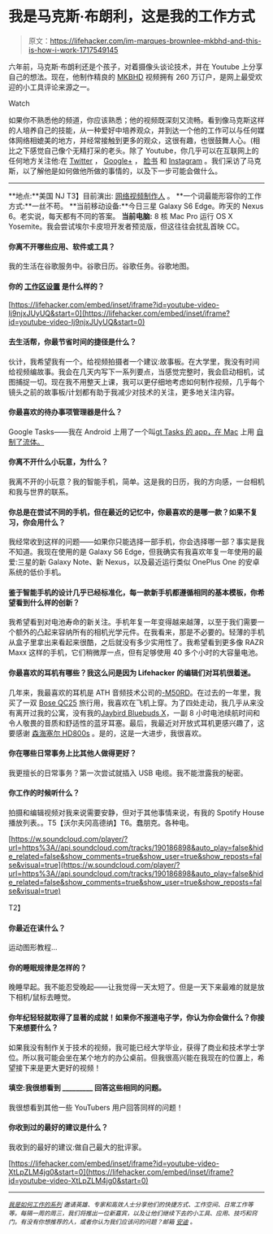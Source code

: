 # 我是马克斯·布朗利，这是我的工作方式

> 原文：<https://lifehacker.com/im-marques-brownlee-mkbhd-and-this-is-how-i-work-1717549145>

六年前，马克斯·布朗利还是个孩子，对着摄像头谈论技术，并在 Youtube 上分享自己的想法。现在，他制作精良的 [MKBHD](https://www.youtube.com/mkbhd) 视频拥有 260 万订户，是网上最受欢迎的小工具评论来源之一。

Watch

如果你不熟悉他的频道，你应该熟悉；他的视频既深刻又流畅。看到像马克斯这样的人培养自己的技能，从一种爱好中培养观众，并到达一个他的工作可以与任何媒体网络相媲美的地方，并经常接触到更多的观众，这很有趣，也很鼓舞人心。(相比之下感觉自己像个无精打采的老头。除了 Youtube，你几乎可以在互联网上的任何地方关注他:在 [Twitter](http://twitter.com/MKBHD) ， [Google+](https://plus.google.com/+MarquesBrownlee) ， [脸书](https://www.facebook.com/MKBHD/) 和 [Instagram](https://instagram.com/MKBHD/) 。我们采访了马克斯，以了解他是如何做他所做的事情的，以及下一步可能会做什么。

* * *

**地点:**美国 NJ
T3】目前演出: [网络视频制作人](https://www.youtube.com/mkbhd) 。
**一个词最能形容你的工作方式:**一丝不苟。
**当前移动设备:**今日三星 Galaxy S6 Edge。昨天的 Nexus 6。老实说，每天都有不同的答案。
**当前电脑:** 8 核 Mac Pro 运行 OS X Yosemite。我会尝试埃尔卡皮坦开发者预览版，但这往往会扰乱首映 CC。

#### 你离不开哪些应用、软件或工具？

我的生活在谷歌服务中。谷歌日历。谷歌任务。谷歌地图。

#### 你的 [工作区设置](http://lifehacker.com/mkbhds-dual-4k-video-production-workstation-1687760629) 是什么样的？

 [https://lifehacker.com/embed/inset/iframe?id=youtube-video-Ij9njxJUyUQ&start=0](https://lifehacker.com/embed/inset/iframe?id=youtube-video-Ij9njxJUyUQ&start=0) 

#### 去生活帮，你最节省时间的捷径是什么？

伙计，我希望我有一个。给视频拍摄者一个建议:故事板。在大学里，我没有时间给视频编故事。我会在几天内写下一系列要点，当感觉完整时，我会启动相机，试图捕捉一切。现在我不用整天上课，我可以更仔细地考虑如何制作视频，几乎每个镜头之前的故事板/计划都有助于我减少对技术的关注，更多地关注内容。

#### 你最喜欢的待办事项管理器是什么？

Google Tasks——我在 Android 上用了一个叫[gt Tasks 的 app，在 Mac](https://play.google.com/store/apps/details?id=org.dayup.gtask&hl=en) 上用 [自制了流体。](http://fluidapp.com/)

#### 你离不开什么小玩意，为什么？

我离不开的小玩意？我的智能手机，简单。这是我的日历，我的方向感，一台相机和我与世界的联系。

#### 你总是在尝试不同的手机，但在最近的记忆中，你最喜欢的是哪一款？如果不复习，你会用什么？

我经常收到这样的问题——如果你只能选择一部手机，你会选择哪一部？事实是我不知道。我现在使用的是 Galaxy S6 Edge，但我确实有我喜欢年复一年使用的最爱:三星的新 Galaxy Note、新 Nexus，以及最近运行类似 OnePlus One 的安卓系统的低价手机。

#### 鉴于智能手机的设计几乎已经标准化，每一款新手机都遵循相同的基本模板，你希望看到什么样的创新？

我希望看到对电池寿命的新关注。手机年复一年变得越来越薄，以至于我们需要一个额外的凸起来容纳所有的相机光学元件。在我看来，那是不必要的。轻薄的手机从盒子里拿出来看起来很酷，之后就没有多少实用性了。我希望看到更多像 RAZR Maxx 这样的手机，它们稍微厚一点，但有足够使用 40 多个小时的大容量电池。

#### 你最喜欢的耳机有哪些？我这么问是因为 Lifehacker 的编辑们对耳机很着迷。

几年来，我最喜欢的耳机是 ATH 音频技术公司的[-M50RD](http://www.audio-technica.com/cms/headphones/ba996966ebf20251/)。在过去的一年里，我买了一双 [Bose QC25](http://www.bose.com/controller?url=/shop_online/headphones/noise_cancelling_headphones/quietcomfort_25/index.jsp) 旅行用，我喜欢在飞机上穿。为了四处走动，我几乎从来没有离开过我的公寓，没有我的[Jaybird Bluebuds X](http://www.jaybirdsport.com/bluebuds-x-bluetooth-headphones/)，一副 8 小时电池续航时间和令人敬畏的音质和舒适性的蓝牙耳塞。最后，我最近对开放式耳机更感兴趣了，这要感谢 [森海塞尔 HD800s](http://en-us.sennheiser.com/dynamic-headphones-high-end-around-ear-hd-800) 。是的，这是一大进步，我很喜欢。

#### 你在哪些日常事务上比其他人做得更好？

我更擅长的日常事务？第一次尝试就插入 USB 电缆。我不能泄露我的秘密。

#### 你工作的时候听什么？

拍摄和编辑视频对我来说需要安静，但对于其他事情来说，有我的 Spotify House 播放列表。。T5【沃尔夫冈高德纳】T6。蠢朋克。各种电。

[https://w.soundcloud.com/player/?url=https%3A//api.soundcloud.com/tracks/190186898&auto_play=false&hide_related=false&show_comments=true&show_user=true&show_reposts=false&visual=true](https://w.soundcloud.com/player/?url=https%3A//api.soundcloud.com/tracks/190186898&auto_play=false&hide_related=false&show_comments=true&show_user=true&show_reposts=false&visual=true)

T2】

#### 你最近在读什么？

运动图形教程...

#### 你的睡眠规律是怎样的？

晚睡早起。我不能忍受晚起——让我觉得一天太短了。但是一天下来最难的就是放下相机/鼠标去睡觉。

#### 你年纪轻轻就取得了显著的成就！如果你不报道电子学，你认为你会做什么？你接下来想要什么？

如果我没有制作关于技术的视频，我可能已经大学毕业，获得了商业和技术学士学位。所以我可能会坐在某个地方的办公桌前。但我很高兴能在我现在的位置上，希望接下来是更大更好的视频！

#### 填空:我很想看到 _________ 回答这些相同的问题。

我很想看到其他一些 YouTubers 用户回答同样的问题！

#### 你收到过的最好的建议是什么？

我收到的最好的建议:做自己最大的批评家。

 [https://lifehacker.com/embed/inset/iframe?id=youtube-video-XtLpZLM4jg0&start=0](https://lifehacker.com/embed/inset/iframe?id=youtube-video-XtLpZLM4jg0&start=0) 

* * *

<small></small>*[<small>*我是如何工作的系列*</small>](http://lifehacker.com/how-i-work/) <small>*邀请英雄、专家和高效人士分享他们的快捷方式、工作空间、日常工作等等。每隔一周的周三，我们将推出一位新嘉宾，以及让他们继续下去的小工具、应用、技巧和窍门。有没有你想推荐的人，或者你认为我们应该问的问题？邮箱*</small> [<small>*安迪*</small>](mailto:andy@lifehacker.com) <small>*。*</small>*
